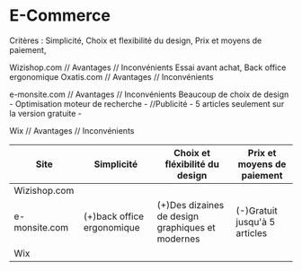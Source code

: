 # E-Commerce

Critères : Simplicité, Choix et flexibilité du design, Prix et moyens de paiement, 

Wizishop.com // Avantages // Inconvénients
Essai avant achat, Back office ergonomique
Oxatis.com // Avantages // Inconvénients

e-monsite.com // Avantages // Inconvénients
Beaucoup de choix de design - Optimisation moteur de recherche - //Publicité - 5 articles seulement sur la version gratuite -

Wix // Avantages // Inconvénients

| Site          | Simplicité    | Choix et fléxibilité du design| Prix et moyens de paiement |
| ------------- | ------------- | ----------------------------- | -------------------------- |
| Wizishop.com  |               |                               |                            |
| e-monsite.com |(+)back office ergonomique|(+)Des dizaines de design graphiques et modernes|(-)Gratuit jusqu'à 5 articles|
| Wix           |                |       |


